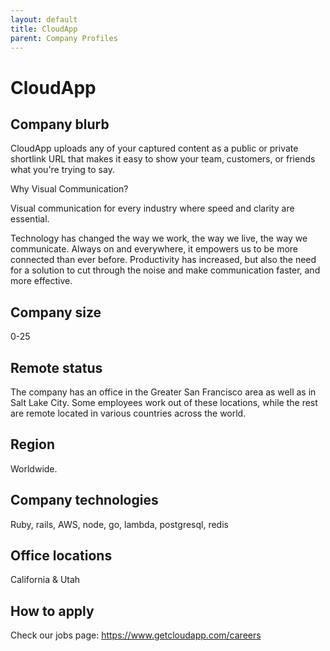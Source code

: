 ```yaml
---
layout: default
title: CloudApp
parent: Company Profiles
---
```


# CloudApp

## Company blurb
CloudApp uploads any of your captured content as a public or private shortlink URL that makes it easy to show your team, customers, or friends what you're trying to say.

Why Visual Communication?

Visual communication for every industry where speed and clarity are essential. 

Technology has changed the way we work, the way we live, the way we communicate. Always on and everywhere, it empowers us to be more connected than ever before. Productivity has increased, but also the need for a solution to cut through the noise and make communication faster, and more effective.

## Company size
0-25

## Remote status
The company has an office in the Greater San Francisco area as well as in Salt Lake City. Some employees work out of these locations, while the rest are remote located in various countries across the world. 

## Region
Worldwide.

## Company technologies
Ruby, rails, AWS, node, go, lambda, postgresql, redis

## Office locations
California & Utah

## How to apply
Check our jobs page: https://www.getcloudapp.com/careers
